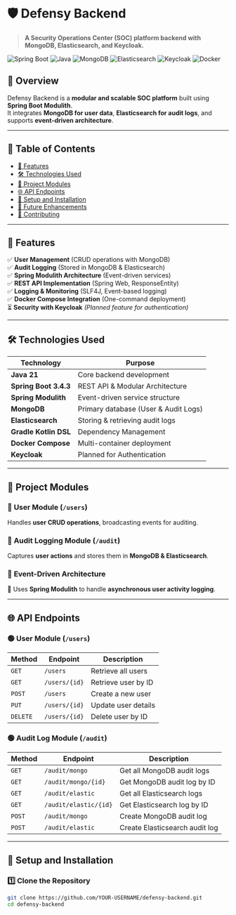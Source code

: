# 🛡️ Defensy Backend
> **A Security Operations Center (SOC) platform backend with MongoDB, Elasticsearch, and Keycloak.**

![Spring Boot](https://img.shields.io/badge/Spring%20Boot-3.4.3-brightgreen?style=flat&logo=spring)
![Java](https://img.shields.io/badge/Java-21-blue?style=flat&logo=openjdk)
![MongoDB](https://img.shields.io/badge/MongoDB-6.0-green?style=flat&logo=mongodb)
![Elasticsearch](https://img.shields.io/badge/Elasticsearch-8.x-orange?style=flat&logo=elasticsearch)
![Keycloak](https://img.shields.io/badge/Keycloak-Not%20yet%20implemented-lightgrey?style=flat&logo=keycloak)
![Docker](https://img.shields.io/badge/Docker-Compose-blue?style=flat&logo=docker)

## 📌 Overview
Defensy Backend is a **modular and scalable SOC platform** built using **Spring Boot Modulith**.  
It integrates **MongoDB for user data**, **Elasticsearch for audit logs**, and supports **event-driven architecture**.

---

## 📖 Table of Contents
- [🚀 Features](#-features)
- [🛠️ Technologies Used](#-technologies-used)
- [📂 Project Modules](#-project-modules)
- [🌐 API Endpoints](#-api-endpoints)
- [🔧 Setup and Installation](#-setup-and-installation)
- [📌 Future Enhancements](#-future-enhancements)
- [🤝 Contributing](#-contributing)

---

## 🚀 Features
✅ **User Management** (CRUD operations with MongoDB)  
✅ **Audit Logging** (Stored in MongoDB & Elasticsearch)  
✅ **Spring Modulith Architecture** (Event-driven services)  
✅ **REST API Implementation** (Spring Web, ResponseEntity)  
✅ **Logging & Monitoring** (SLF4J, Event-based logging)  
✅ **Docker Compose Integration** (One-command deployment)  
⏳ **Security with Keycloak** *(Planned feature for authentication)*  

---

## 🛠️ Technologies Used
| Technology              | Purpose                                      |
|-------------------------|----------------------------------------------|
| **Java 21**            | Core backend development                     |
| **Spring Boot 3.4.3**  | REST API & Modular Architecture              |
| **Spring Modulith**    | Event-driven service structure               |
| **MongoDB**           | Primary database (User & Audit Logs)         |
| **Elasticsearch**      | Storing & retrieving audit logs              |
| **Gradle Kotlin DSL**  | Dependency Management                        |
| **Docker Compose**     | Multi-container deployment                   |
| **Keycloak**          | Planned for Authentication                   |

---

## 📂 Project Modules

### 🔹 **User Module (`/users`)**
Handles **user CRUD operations**, broadcasting events for auditing.

### 🔹 **Audit Logging Module (`/audit`)**
Captures **user actions** and stores them in **MongoDB & Elasticsearch**.

### 🔹 **Event-Driven Architecture**
📢 Uses **Spring Modulith** to handle **asynchronous user activity logging**.

---

## 🌐 API Endpoints

### 🟢 **User Module** (`/users`)
| Method   | Endpoint       | Description               |
|----------|---------------|---------------------------|
| `GET`    | `/users`       | Retrieve all users       |
| `GET`    | `/users/{id}`  | Retrieve user by ID      |
| `POST`   | `/users`       | Create a new user        |
| `PUT`    | `/users/{id}`  | Update user details      |
| `DELETE` | `/users/{id}`  | Delete user by ID        |

### 🟢 **Audit Log Module** (`/audit`)
| Method   | Endpoint               | Description                          |
|----------|------------------------|--------------------------------------|
| `GET`    | `/audit/mongo`         | Get all MongoDB audit logs          |
| `GET`    | `/audit/mongo/{id}`    | Get MongoDB audit log by ID         |
| `GET`    | `/audit/elastic`       | Get all Elasticsearch logs          |
| `GET`    | `/audit/elastic/{id}`  | Get Elasticsearch log by ID         |
| `POST`   | `/audit/mongo`         | Create MongoDB audit log            |
| `POST`   | `/audit/elastic`       | Create Elasticsearch audit log      |

---

## 🔧 Setup and Installation

### **1️⃣ Clone the Repository**
```sh
git clone https://github.com/YOUR-USERNAME/defensy-backend.git
cd defensy-backend
